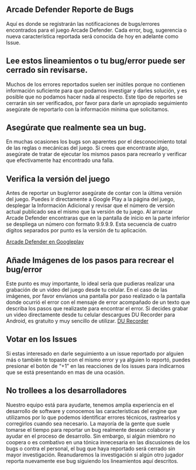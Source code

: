 ## Arcade Defender Reporte de Bugs

Aquí es donde se registrarán las notificaciones de bugs/errores encontrados para el juego Arcade Defender. Cada error, bug, sugerencia o nueva característica reportada será conocida de hoy en adelante como Issue.

## Lee estos lineamientos o tu bug/error puede ser cerrado sin revisarse.

Muchos de los errores reportados suelen ser inútiles porque no contienen información suficiente para que podamos investigar y darles solución, y es posible que no podamos hacer nada al respecto. Este tipo de reportes se cerrarán sin ser verificados, por favor para darle un apropiado seguimiento asegúrate de reportarlo con la información mínima que solicitamos.

## Asegúrate que realmente sea un bug.

En muchas ocasiones los bugs son aparentes por el desconocimiento total de las reglas o mecánicas del juego. Si crees que encontraste algo, asegúrate de tratar de ejecutar los mismos pasos para recrearlo y verificar que efectivamente haz encontrado una falla.

## Verifica la versión del juego

Antes de reportar un bug/error asegúrate de contar con la última versión del juego. Puedes ir directamente a Google Play a la página del juego, desplegar la Información Adicional y revisar que el número de versión actual publicado sea el mismo que la versión de tu juego. Al arrancar Arcade Defender encontraras que en la pantalla de inicio en la parte inferior se despliega un número con formato 9.9.9.9. Esta secuencia de cuatro dígitos separados por punto es la versión de tu aplicación.

[Arcade Defender en Googleplay 
](https://play.google.com/store/apps/details?id=com.ppstudio.galaxyshipdefender)

## Añade Imágenes de los pasos para recrear el bug/error

Este punto es muy importante, lo ideal sería que pudieras realizar una grabación de un video del juego desde tu celular. En el caso de las imágenes, por favor envíanos una pantalla por paso realizado o la pantalla donde ocurrió el error con el mensaje de error acompañado de un texto que describa los pasos que realizaste para encontrar el error. Si decides grabar un video directamente desde tu celular descargues DU Recorder para Android, es gratuito y muy sencillo de utilizar.
[DU Recorder
](https://play.google.com/store/apps/details?id=com.duapps.recorder) 

## Votar en los Issues

Si estas interesado en darle seguimiento a un issue reportado por alguien más o también te topaste con el mismo error y ya alguien lo reportó, puedes presionar el botón de “+1” en las reacciones de los issues para indicarnos que se está presentando en mas de una ocasión.

## No trollees a los desarrolladores

Nuestro equipo está para ayudarte, tenemos amplia experiencia en el desarrollo de software y conocemos las características del engine que utilizamos por lo que podemos identificar errores técnicos, rastrearlos y corregirlos cuando sea necesario. La mayoría de la gente que suele tomarse el tiempo para reportar un bug realmente desean colaborar y ayudar en el proceso de desarrollo. Sin embargo, si algún miembro no coopera o es combativo en una tónica innecesaria en las discusiones de los bugs o contra el personal, el bug que haya reportado será cerrado sin mayor investigación. Reanudaremos la investigación si algún otro jugador reporta nuevamente ese bug siguiendo los lineamientos aquí descritos.
